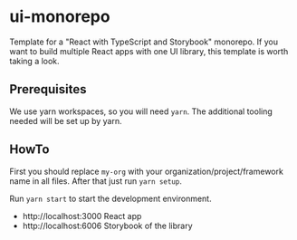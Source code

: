 # ui-monorepo
Template for a "React with TypeScript and Storybook" monorepo. If you want to build multiple React apps with one UI library, this template is worth taking a look.

## Prerequisites
We use yarn workspaces, so you will need `yarn`. The additional tooling needed will be set up by yarn.

## HowTo
First you should replace `my-org` with your organization/project/framework name in all files.
After that just run `yarn setup`.

Run `yarn start` to start the development environment.
- http://localhost:3000 React app
- http://localhost:6006 Storybook of the library